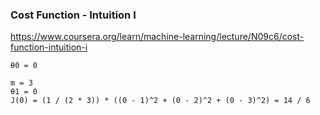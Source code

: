 ### Cost Function - Intuition I

https://www.coursera.org/learn/machine-learning/lecture/N09c6/cost-function-intuition-i

```text
θ0 = 0

m = 3
θ1 = 0
J(0) = (1 / (2 * 3)) * ((0 - 1)^2 + (0 - 2)^2 + (0 - 3)^2) = 14 / 6
```

